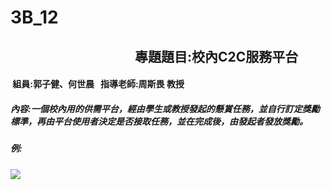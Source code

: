 # 3B_12
##                                            專題題目:校內C2C服務平台 
####  組員:郭子健、何世晨   指導老師:周斯畏 教授
##### 內容:一個校內用的供需平台，經由學生或教授發起的懸賞任務，並自行訂定獎勵標準，再由平台使用者決定是否接取任務，並在完成後，由發起者發放獎勵。


##### 例:
![](p.JPG)
